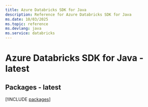 ```yaml
---
title: Azure Databricks SDK for Java
description: Reference for Azure Databricks SDK for Java
ms.date: 10/03/2025
ms.topic: reference
ms.devlang: java
ms.service: databricks
---
```

# Azure Databricks SDK for Java - latest
## Packages - latest
[!INCLUDE [packages](databricks-index.md)]